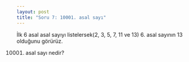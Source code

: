 ```yaml
---
layout: post
title: "Soru 7: 10001. asal sayı"
---
```


İlk 6 asal asal sayıyı listelersek(2, 3, 5, 7, 11 ve 13) 6. asal sayının 13 olduğunu görürüz.

10001. asal sayı nedir?

